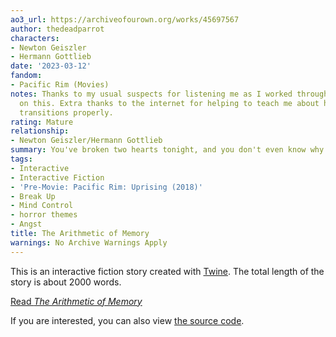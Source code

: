 ```yaml
---
ao3_url: https://archiveofourown.org/works/45697567
author: thedeadparrot
characters:
- Newton Geiszler
- Hermann Gottlieb
date: '2023-03-12'
fandom:
- Pacific Rim (Movies)
notes: Thanks to my usual suspects for listening me as I worked through my thoughts
  on this. Extra thanks to the internet for helping to teach me about how to do CSS
  transitions properly.
rating: Mature
relationship:
- Newton Geiszler/Hermann Gottlieb
summary: You've broken two hearts tonight, and you don't even know why.
tags:
- Interactive
- Interactive Fiction
- 'Pre-Movie: Pacific Rim: Uprising (2018)'
- Break Up
- Mind Control
- horror themes
- Angst
title: The Arithmetic of Memory
warnings: No Archive Warnings Apply
---
```


This is an interactive fiction story created with [Twine](https://twinery.org/). The total length of the story is about 2000 words.


[Read *The Arithmetic of Memory*](https://thedeadparrot.github.io/fic-projects/drift/memory.html)


If you are interested, you can also view [the source code](https://github.com/thedeadparrot/fic-projects/tree/main/drift).